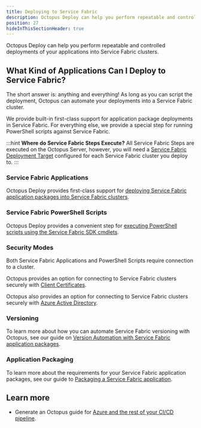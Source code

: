 ```yaml
---
title: Deploying to Service Fabric
description: Octopus Deploy can help you perform repeatable and controlled deployments of your applications into Service Fabric clusters.
position: 27
hideInThisSectionHeader: true
---
```


Octopus Deploy can help you perform repeatable and controlled deployments of your applications into Service Fabric clusters.

## What Kind of Applications Can I Deploy to Service Fabric?

The short answer is: anything and everything! As long as you can script the deployment, Octopus can automate your deployments into a Service Fabric cluster.

We provide built-in first-class support for application package deployments in Service Fabric. For everything else, we provide a special step for running PowerShell scripts against Service Fabric.

:::hint
**Where do Service Fabric Steps Execute?**
All Service Fabric Steps are executed on the Octopus Server, however, you will need a [Service Fabric Deployment Target](/docs/infrastructure/deployment-targets/azure/service-fabric-cluster-targets/index.md) configured for each Service Fabric cluster you deploy to.
:::

### Service Fabric Applications

Octopus Deploy provides first-class support for [deploying Service Fabric application packages into Service Fabric clusters](/docs/deployment-examples/azure-deployments/deploying-to-service-fabric/deploying-a-package-to-a-service-fabric-cluster/index.md).

### Service Fabric PowerShell Scripts

Octopus Deploy provides a convenient step for [executing PowerShell scripts using the Service Fabric SDK cmdlets](/docs/deployment-examples/custom-scripts/service-fabric-powershell-scripts.md).

### Security Modes

Both Service Fabric Applications and PowerShell Scripts require connection to a cluster.

Octopus provides an option for connecting to Service Fabric clusters securely with [Client Certificates](/docs/deployment-examples/azure-deployments/deploying-to-service-fabric/connecting-securely-with-client-certificates/index.md).

Octopus also provides an option for connecting to Service Fabric clusters securely with [Azure Active Directory](/docs/deployment-examples/azure-deployments/deploying-to-service-fabric/connecting-securely-with-azure-active-directory/index.md).

### Versioning

To learn more about how you can automate Service Fabric versioning with Octopus, see our guide on [Version Automation with Service Fabric application packages](/docs/deployment-examples/azure-deployments/service-fabric/version-automation-with-service-fabric-application-packages/index.md).

### Application Packaging

To learn more about the requirements for your Service Fabric application packages, see our guide to [Packaging a Service Fabric application](/docs/deployment-examples/azure-deployments/service-fabric/packaging.md).

## Learn more

- Generate an Octopus guide for [Azure and the rest of your CI/CD pipeline](https://octopus.com/docs/guides?destination=Azure%20websites).

